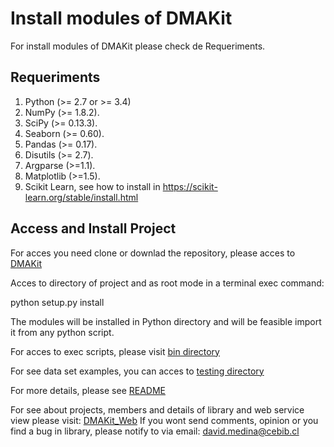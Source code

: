 # Install modules of DMAKit

For install modules of DMAKit please check de Requeriments.

## Requeriments

1. Python (>= 2.7 or >= 3.4)
2. NumPy (>= 1.8.2).
3. SciPy (>= 0.13.3).
4. Seaborn (>= 0.60).
5. Pandas (>= 0.17).
6. Disutils (>= 2.7).
7. Argparse (>=1.1).
8. Matplotlib (>=1.5).
8. Scikit Learn, see how to install in https://scikit-learn.org/stable/install.html

## Access and Install Project

For acces you need clone or downlad the repository, please acces to [DMAKit](https://github.com/dMedinaO/DMAKit)

Acces to directory of project and as root mode in a terminal exec command:

python setup.py install

The modules will be installed in Python directory and will be feasible import it from any python script.

For acces to exec scripts, please visit [bin directory](./bin)

For see data set examples, you can acces to [testing directory](./testing)

For more details, please see [README](./README.md)

For see about projects, members and details of library and web service view please visit: [DMAKit_Web](http://pesb2.cl/dmakit/home/)
If you wont send comments, opinion or you find a bug in library, please notify to via email: david.medina@cebib.cl
